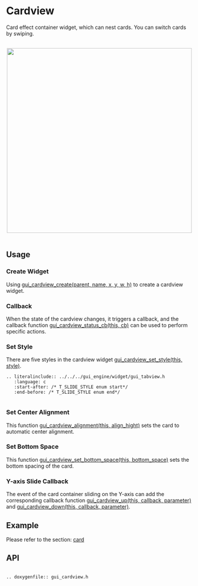 # Cardview

Card effect container widget, which can nest cards. You can switch cards by swiping.

<br>
<center><img width="500" src= "https://foruda.gitee.com/images/1700123394899348792/914aadf9_10641540.png "></center>
<br>

## Usage

### Create Widget
Using [gui_cardview_create(parent,  name, x, y, w, h)](#gui_cardview_create) to create a cardview widget.

### Callback
When the state of the cardview changes, it triggers a callback, and the callback function [gui_cardview_status_cb(this, cb)](#gui_cardview_status_cb) can be used to perform specific actions.

### Set Style
There are five styles in the cardview widget [gui_cardview_set_style(this, style)](#gui_cardview_set_style).

```eval_rst
.. literalinclude:: ../../../gui_engine/widget/gui_tabview.h
   :language: c
   :start-after: /* T_SLIDE_STYLE enum start*/
   :end-before: /* T_SLIDE_STYLE enum end*/
   
```

### Set Center Alignment
This function [gui_cardview_alignment(this, align_hight)](#gui_cardview_alignment) sets the card to automatic center alignment.

### Set Bottom Space
This function [gui_cardview_set_bottom_space(this, bottom_space)](#gui_cardview_set_bottom_space) sets the bottom spacing of the card.

### Y-axis Slide Callback
The event of the card container sliding on the Y-axis can add the corresponding callback function [gui_cardview_up(this, callback, parameter)](#gui_cardview_up) and [gui_cardview_down(this, callback, parameter)](#gui_cardview_down).

## Example
Please refer to the section: [card](./gui_card.md)

## API

```eval_rst

.. doxygenfile:: gui_cardview.h

```
